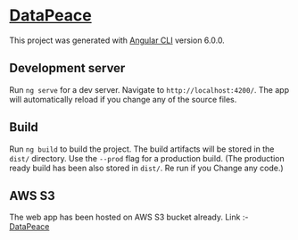 # [DataPeace]()

This project was generated with [Angular CLI](https://github.com/angular/angular-cli) version 6.0.0.

## Development server

Run `ng serve` for a dev server. Navigate to `http://localhost:4200/`. The app will automatically reload if you change any of the source files.

## Build

Run `ng build` to build the project. The build artifacts will be stored in the `dist/` directory. Use the `--prod` flag for a production build.
(The production ready build has been also stored in `dist/`. Re run if you Change any code.)

## AWS S3

The web app has been hosted on AWS S3 bucket already. Link :- [DataPeace](http://datapeace.s3-website-us-east-1.amazonaws.com)
